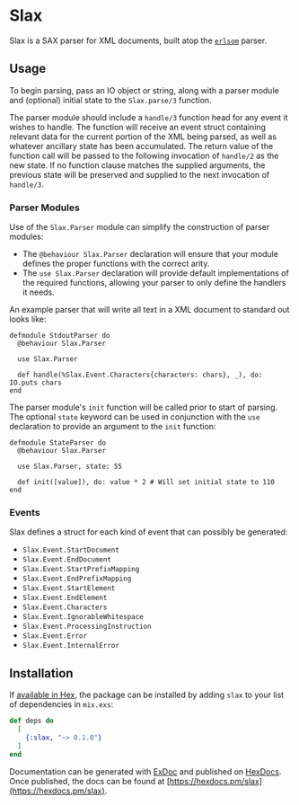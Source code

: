 # Slax

Slax is a SAX parser for XML documents, built atop the [`erlsom`](https://github.com/willemdj/erlsom) parser.

## Usage

To begin parsing, pass an IO object or string, along with a parser module and (optional) initial state to the `Slax.parse/3` function.

The parser module should include a `handle/3` function head for any event it wishes to handle.  The function will receive an event struct containing relevant data for the current portion of the XML being parsed, as well as whatever ancillary state has been accumulated.  The return value of the function call will be passed to the following invocation of `handle/2` as the new state.  If no function clause matches the supplied arguments, the previous state will be preserved and supplied to the next invocation of `handle/3`.

### Parser Modules

Use of the `Slax.Parser` module can simplify the construction of parser modules:

* The `@behaviour Slax.Parser` declaration will ensure that your module defines the proper functions with the correct arity.
* The `use Slax.Parser` declaration will provide default implementations of the required functions, allowing your parser to only define the handlers it needs.

An example parser that will write all text in a XML document to standard out looks like:

```
defmodule StdoutParser do
  @behaviour Slax.Parser

  use Slax.Parser

  def handle(%Slax.Event.Characters{characters: chars}, _), do: IO.puts chars
end
```

The parser module's `init` function will be called prior to start of parsing.  The optional `state` keyword can be used in conjunction with the `use` declaration to provide an argument to the `init` function:

```
defmodule StateParser do
  @behaviour Slax.Parser

  use Slax.Parser, state: 55

  def init([value]), do: value * 2 # Will set initial state to 110
end
```

### Events

Slax defines a struct for each kind of event that can possibly be generated:

* `Slax.Event.StartDocument`
* `Slax.Event.EndDocument`
* `Slax.Event.StartPrefixMapping`
* `Slax.Event.EndPrefixMapping`
* `Slax.Event.StartElement`
* `Slax.Event.EndElement`
* `Slax.Event.Characters`
* `Slax.Event.IgnorableWhitespace`
* `Slax.Event.ProcessingInstruction`
* `Slax.Event.Error`
* `Slax.Event.InternalError`

## Installation

If [available in Hex](https://hex.pm/docs/publish), the package can be installed
by adding `slax` to your list of dependencies in `mix.exs`:

```elixir
def deps do
  [
    {:slax, "~> 0.1.0"}
  ]
end
```

Documentation can be generated with [ExDoc](https://github.com/elixir-lang/ex_doc)
and published on [HexDocs](https://hexdocs.pm). Once published, the docs can
be found at [https://hexdocs.pm/slax](https://hexdocs.pm/slax).
